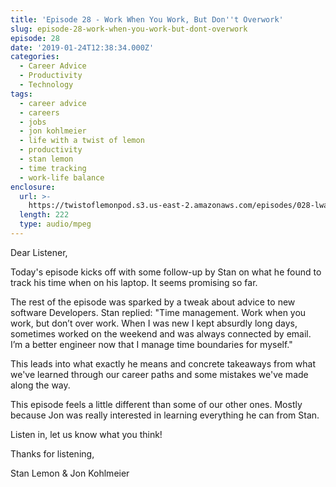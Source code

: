 ```yaml
---
title: 'Episode 28 - Work When You Work, But Don''t Overwork'
slug: episode-28-work-when-you-work-but-dont-overwork
episode: 28
date: '2019-01-24T12:38:34.000Z'
categories:
  - Career Advice
  - Productivity
  - Technology
tags:
  - career advice
  - careers
  - jobs
  - jon kohlmeier
  - life with a twist of lemon
  - productivity
  - stan lemon
  - time tracking
  - work-life balance
enclosure:
  url: >-
    https://twistoflemonpod.s3.us-east-2.amazonaws.com/episodes/028-lwatol-20190124.mp3
  length: 222
  type: audio/mpeg
---
```


Dear Listener,

Today's episode kicks off with some follow-up by Stan on what he found to track his time when on his laptop. It seems promising so far.

The rest of the episode was sparked by a tweak about advice to new software Developers. Stan replied: "Time management. Work when you work, but don’t over work. When I was new I kept absurdly long days, sometimes worked on the weekend and was always connected by email. I’m a better engineer now that I manage time boundaries for myself."

This leads into what exactly he means and concrete takeaways from what we've learned through our career paths and some mistakes we've made along the way.

This episode feels a little different than some of our other ones. Mostly because Jon was really interested in learning everything he can from Stan.

Listen in, let us know what you think!

Thanks for listening,

Stan Lemon & Jon Kohlmeier

